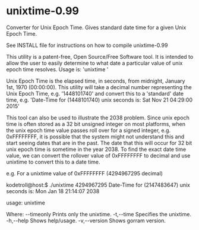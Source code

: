 unixtime-0.99
=============

Converter for Unix Epoch Time. Gives standard date time for a given Unix Epoch 
Time.

See INSTALL file for instructions on how to compile unixtime-0.99

This utility is a patent-free, Open Source/Free Software tool. It is intended
to allow the user to easily determine to what date a particular value of unix
epoch time resolves. Usage is: 'unixtime <unixtime in decimal seconds>'

Unix Epoch Time is the elapsed time, in seconds, from midnight, January 1st, 
1970 (00:00:00). This utility will take a decimal number representing the Unix
Epoch Time, e.g. '1448101740' and convert this to a 'standard' date time, e.g.
'Date-Time for (1448101740) unix seconds is: Sat Nov 21 04:29:00 2015'

This tool can also be used to illustrate the 2038 problem. Since unix epoch 
time is often stored as a 32 bit unsigned integer on most platforms, when the 
unix epoch time value passes roll over for a signed integer, e.g. 0xFFFFFFFF, 
it is possible that the system might not understand this and start seeing dates
that are in the past. The date that this will occur for 32 bit unix epoch 
time is sometime in the year 2038. To find the exact date time value, we
can convert the rollover value of 0xFFFFFFFF to decimal and use unixtime to
convert this to a date time.

e.g. For a unixtime value of 0xFFFFFFFF (4294967295 decimal)

kodetroll@host:$ ./unixtime 4294967295
Date-Time for (2147483647) unix seconds is: Mon Jan 18 21:14:07 2038


usage: unixtime <options>

Where:
  --timeonly              Prints only the unixtime.
  -t,--time <UNIX TIME>   Specifies the unixtime.
  -h,--help               Shows help/usage.
  -v,--version            Shows gorram version.
